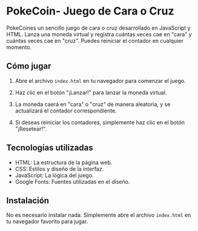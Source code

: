 # PokeCoin- Juego de Cara o Cruz

PokeCoines un sencillo juego de cara o cruz desarrollado en JavaScript y HTML. Lanza una moneda virtual y registra cuántas veces cae en "cara" y cuántas veces cae en "cruz". Puedes reiniciar el contador en cualquier momento.

## Cómo jugar

1. Abre el archivo `index.html` en tu navegador para comenzar el juego.

2. Haz clic en el botón "¡Lanzar!" para lanzar la moneda virtual.

3. La moneda caerá en "cara" o "cruz" de manera aleatoria, y se actualizará el contador correspondiente.

4. Si deseas reiniciar los contadores, simplemente haz clic en el botón "¡Resetear!".

## Tecnologías utilizadas

- HTML: La estructura de la página web.
- CSS: Estilos y diseño de la interfaz.
- JavaScript: La lógica del juego.
- Google Fonts: Fuentes utilizadas en el diseño.


## Instalación

No es necesario instalar nada. Simplemente abre el archivo `index.html` en tu navegador favorito para jugar.



